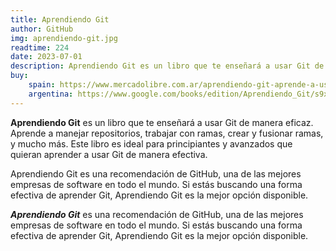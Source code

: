 ```yaml
---
title: Aprendiendo Git
author: GitHub
img: aprendiendo-git.jpg
readtime: 224
date: 2023-07-01
description: Aprendiendo Git es un libro que te enseñará a usar Git de manera eficaz.
buy: 
    spain: https://www.mercadolibre.com.ar/aprendiendo-git-aprende-a-usar-git-de-manera-eficaz-9791210130001
    argentina: https://www.google.com/books/edition/Aprendiendo_Git/s9xPAAAAMAAJ?hl=es&gbpv=0&dq=Aprendiendo+Git&pg=PP1&printsec=frontcover
---
```

**Aprendiendo Git** es un libro que te enseñará a usar Git de manera eficaz. Aprende a manejar repositorios, trabajar con ramas, crear y fusionar ramas, y mucho más. Este libro es ideal para principiantes y avanzados que quieran aprender a usar Git de manera efectiva.

Aprendiendo Git es una recomendación de GitHub, una de las mejores empresas de software en todo el mundo. Si estás buscando una forma efectiva de aprender Git, Aprendiendo Git es la mejor opción disponible.

***Aprendiendo Git*** es una recomendación de GitHub, una de las mejores empresas de software en todo el mundo. Si estás buscando una forma efectiva de aprender Git, Aprendiendo Git es la mejor opción disponible.
